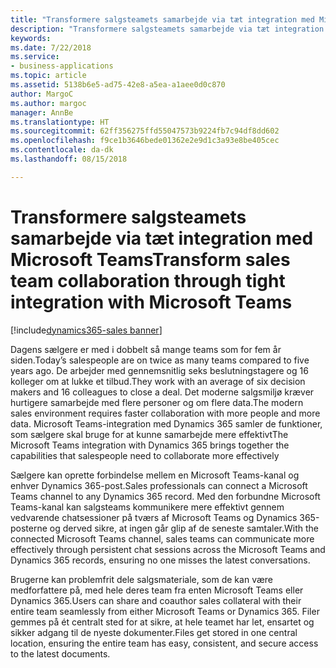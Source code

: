 ```yaml
---
title: "Transformere salgsteamets samarbejde via tæt integration med Microsoft Teams"
description: "Transformere salgsteamets samarbejde via tæt integration med Microsoft Teams"
keywords: 
ms.date: 7/22/2018
ms.service:
- business-applications
ms.topic: article
ms.assetid: 5138b6e5-ad75-42e8-a5ea-a1aee0d0c870
author: MargoC
ms.author: margoc
manager: AnnBe
ms.translationtype: HT
ms.sourcegitcommit: 62ff356275ffd55047573b9224fb7c94df8dd602
ms.openlocfilehash: f9ce1b3646bede01362e2e9d1c3a93e8be405cec
ms.contentlocale: da-dk
ms.lasthandoff: 08/15/2018

---
```


# <a name="transform-sales-team-collaboration-through-tight-integration-with-microsoft-teams"></a><span data-ttu-id="69e83-103">Transformere salgsteamets samarbejde via tæt integration med Microsoft Teams</span><span class="sxs-lookup"><span data-stu-id="69e83-103">Transform sales team collaboration through tight integration with Microsoft Teams</span></span>

[!include[dynamics365-sales banner](../includes/dynamics365-sales.md)]




<span data-ttu-id="69e83-104">Dagens sælgere er med i dobbelt så mange teams som for fem år siden.</span><span class="sxs-lookup"><span data-stu-id="69e83-104">Today’s salespeople are on twice as many teams compared to five years ago.</span></span> <span data-ttu-id="69e83-105">De arbejder med gennemsnitlig seks beslutningstagere og 16 kolleger om at lukke et tilbud.</span><span class="sxs-lookup"><span data-stu-id="69e83-105">They work with an average of six decision makers and 16 colleagues to close a deal.</span></span> <span data-ttu-id="69e83-106">Det moderne salgsmiljø kræver hurtigere samarbejde med flere personer og om flere data.</span><span class="sxs-lookup"><span data-stu-id="69e83-106">The modern sales environment requires faster collaboration with more people and more data.</span></span> <span data-ttu-id="69e83-107">Microsoft Teams-integration med Dynamics 365 samler de funktioner, som sælgere skal bruge for at kunne samarbejde mere effektivt</span><span class="sxs-lookup"><span data-stu-id="69e83-107">The Microsoft Teams integration with Dynamics 365 brings together the capabilities that salespeople need to collaborate more effectively</span></span>
 
<span data-ttu-id="69e83-108">Sælgere kan oprette forbindelse mellem en Microsoft Teams-kanal og enhver Dynamics 365-post.</span><span class="sxs-lookup"><span data-stu-id="69e83-108">Sales professionals can connect a Microsoft Teams channel to any Dynamics 365 record.</span></span> <span data-ttu-id="69e83-109">Med den forbundne Microsoft Teams-kanal kan salgsteams kommunikere mere effektivt gennem vedvarende chatsessioner på tværs af Microsoft Teams og Dynamics 365-posterne og derved sikre, at ingen går glip af de seneste samtaler.</span><span class="sxs-lookup"><span data-stu-id="69e83-109">With the connected Microsoft Teams channel, sales teams can communicate more effectively through persistent chat sessions across the Microsoft Teams and Dynamics 365 records, ensuring no one misses the latest conversations.</span></span> 
 
<span data-ttu-id="69e83-110">Brugerne kan problemfrit dele salgsmateriale, som de kan være medforfattere på, med hele deres team fra enten Microsoft Teams eller Dynamics 365.</span><span class="sxs-lookup"><span data-stu-id="69e83-110">Users can share and coauthor sales collateral with their entire team seamlessly from either Microsoft Teams or Dynamics 365.</span></span> <span data-ttu-id="69e83-111">Filer gemmes på ét centralt sted for at sikre, at hele teamet har let, ensartet og sikker adgang til de nyeste dokumenter.</span><span class="sxs-lookup"><span data-stu-id="69e83-111">Files get stored in one central location, ensuring the entire team has easy, consistent, and secure access to the latest documents.</span></span> 


